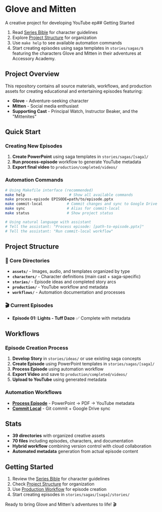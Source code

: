 # Glove and Mitten

A creative project for developing YouTube ep## Getting Started

1. Read [Series Bible](series-bible.md) for character guidelines
2. Explore [Project Structure](project-structure.md) for organization
3. Use `make help` to see available automation commands
4. Start creating episodes using saga templates in `stories/sagas/`s featuring the characters Glove and Mitten in their adventures at Accessory Academy.

## Project Overview

This repository contains all source materials, workflows, and production assets for creating educational and entertaining episodes featuring:
- **Glove** - Adventure-seeking character
- **Mitten** - Social media enthusiast  
- **Supporting Cast** - Principal Watch, Instructor Beaker, and the "Mittenites"

## Quick Start

### Creating New Episodes
1. **Create PowerPoint** using saga templates in `stories/sagas/[saga]/`
2. **Run process-episode** workflow to generate YouTube metadata
3. **Export final video** to `production/completed/videos/`

### Automation Commands
```bash
# Using Makefile interface (recommended)
make help                    # Show all available commands
make process-episode EPISODE=path/to/episode.pptx
make commit-local           # Commit changes and sync to Google Drive  
make sync                   # Alias for commit-local
make status                 # Show project status

# Using natural language with assistant
# Tell the assistant: "Process episode: [path-to-episode.pptx]"
# Tell the assistant: "Run commit-local workflow"
```

## Project Structure

### 📁 Core Directories
- **`assets/`** - Images, audio, and templates organized by type
- **`characters/`** - Character definitions (main cast + saga-specific)
- **`stories/`** - Episode ideas and completed story arcs
- **`production/`** - YouTube workflow and metadata
- **`workflows/`** - Automation documentation and processes

### 🎬 Current Episodes
- **Episode 01: Lights - Tuff Daze** ✅ Complete with metadata

## Workflows

### Episode Creation Process
1. **Develop Story** in `stories/ideas/` or use existing saga concepts
2. **Create Episode** using PowerPoint templates in `stories/sagas/[saga]/`  
3. **Process Episode** using automation workflow
4. **Export Video** and save to `production/completed/videos/`
5. **Upload to YouTube** using generated metadata

### Automation Workflows
- **[Process Episode](workflows/process-episode.md)** - PowerPoint → PDF → YouTube metadata
- **[Commit Local](workflows/commit-local.md)** - Git commit + Google Drive sync

## Stats

- **39 directories** with organized creative assets
- **70 files** including episodes, characters, and documentation
- **Hybrid workflow** combining version control with cloud collaboration
- **Automated metadata** generation from actual episode content

## Getting Started

1. Review the [Series Bible](series-bible.md) for character guidelines
2. Check [Project Structure](project-structure.md) for organization
3. Use [Production Workflow](production/WORKFLOW.md) for episode creation
4. Start creating episodes in `stories/sagas/[saga]/stories/`

Ready to bring Glove and Mitten's adventures to life! 🎬
